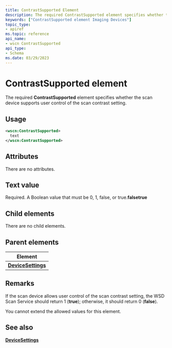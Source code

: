 ```yaml
---
title: ContrastSupported Element
description: The required ContrastSupported element specifies whether the scan device supports user control of the scan contrast setting.
keywords: ["ContrastSupported element Imaging Devices"]
topic_type:
- apiref
ms.topic: reference
api_name:
- wscn ContrastSupported
api_type:
- Schema
ms.date: 03/29/2023
---
```


# ContrastSupported element

The required **ContrastSupported** element specifies whether the scan device supports user control of the scan contrast setting.

## Usage

```xml
<wscn:ContrastSupported>
  text
</wscn:ContrastSupported>
```

## Attributes

There are no attributes.

## Text value

Required. A Boolean value that must be 0, 1, false, or true.**falsetrue**

## Child elements

There are no child elements.

## Parent elements

| Element |
|--|
| [**DeviceSettings**](devicesettings.md) |

## Remarks

If the scan device allows user control of the scan contrast setting, the WSD Scan Service should return 1 (**true**); otherwise, it should return 0 (**false**).

You cannot extend the allowed values for this element.

## See also

[**DeviceSettings**](devicesettings.md)

